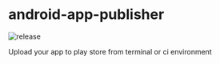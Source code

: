 # android-app-publisher

![release](https://img.shields.io/github/v/release/safu9/android-app-publisher)

Upload your app to play store from terminal or ci environment
